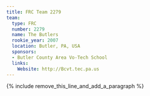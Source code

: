 ```yaml
---
title: FRC Team 2279
team:
  type: FRC
  number: 2279
  name: The Butlers
  rookie_year: 2007
  location: Butler, PA, USA
  sponsors:
  - Butler County Area Vo-Tech School
  links:
    Website: http://Bcvt.tec.pa.us
---
```


{% include remove_this_line_and_add_a_paragraph %}